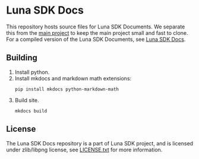 # Luna SDK Docs

This repository hosts source files for Luna SDK Documents. We separate this from the [main project](https://github.com/JX-Master/LunaSDK) to keep the main project small and fast to clone. For a compiled version of the Luna SDK Documents, see [Luna SDK Docs](https://www.lunasdk.org).

## Building
1. Install python.
1. Install mkdocs and markdown math extensions:
    ```shell
    pip install mkdocs python-markdown-math
    ```
1. Build site.
    ```shell
    mkdocs build
    ```

## License

The Luna SDK Docs repository is a part of Luna SDK project, and is licensed under zlib/libpng license, see [LICENSE.txt](./LICENSE.txt) for more information.